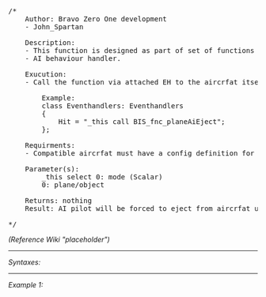 <pre>/*
	Author: Bravo Zero One development
	- John_Spartan

	Description:
	- This function is designed as part of set of functions to implement semi-authenthic ejection system on fixed wing aircrfat that have such functionality enabled/configured.
	- AI behaviour handler.

	Exucution:
	- Call the function via attached EH to the aircrfat itself.

		Example:
		class Eventhandlers: Eventhandlers
		{
			Hit = "_this call BIS_fnc_planeAiEject";
		};

	Requirments:
	- Compatible aircrfat must have a config definition for all subsytems that will be invoked by ejection system (see BIS_fnc_PlaneEjection).

	Parameter(s):
		_this select 0: mode (Scalar)
		0: plane/object

	Returns: nothing
	Result: AI pilot will be forced to eject from aircrfat upon damage treshold reached. Semi-authenthic behaviour.

*/</pre>

*(Reference Wiki "placeholder")*


---
*Syntaxes:*

<!-- [] call `BIS_fnc_planeAiEject` -->

---
*Example 1:*

<!-- 
```sqf
[] call BIS_fnc_planeAiEject;
``` -->